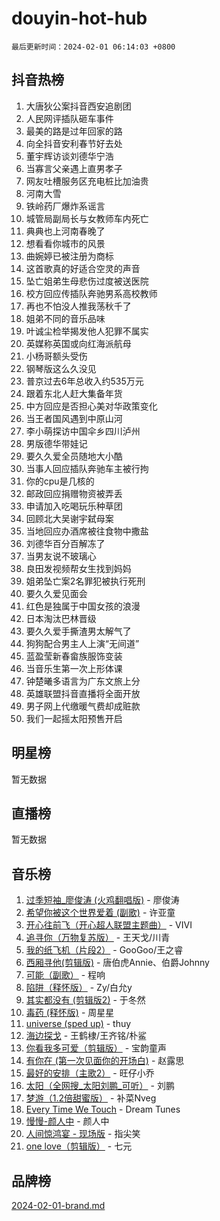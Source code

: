 # douyin-hot-hub

`最后更新时间：2024-02-01 06:14:03 +0800`

## 抖音热榜

1. 大唐狄公案抖音西安追剧团
1. 人民网评插队砸车事件
1. 最美的路是过年回家的路
1. 向全抖音安利春节好去处
1. 董宇辉访谈刘德华宁浩
1. 当寡言父亲遇上直男孝子
1. 网友吐槽服务区充电桩比加油贵
1. 河南大雪
1. 铁岭药厂爆炸系谣言
1. 城管局副局长与女教师车内死亡
1. 典典也上河南春晚了
1. 想看看你城市的风景
1. 曲婉婷已被注册为商标
1. 这首歌真的好适合空灵的声音
1. 坠亡姐弟生母悲伤过度被送医院
1. 校方回应传插队奔驰男系高校教师
1. 再也不怕没人推我荡秋千了
1. 姐弟不同的音乐品味
1. 叶诚尘检举揭发他人犯罪不属实
1. 英媒称英国或向红海派航母
1. 小杨哥额头受伤
1. 钢琴版这么久没见
1. 普京过去6年总收入约535万元
1. 跟着东北人赶大集备年货
1. 中方回应是否担心美对华政策变化
1. 当王者国风遇到中原山河
1. 李小萌探访中国伞乡四川泸州
1. 男版德华带娃记
1. 要久久爱全员随地大小酷
1. 当事人回应插队奔驰车主被行拘
1. 你的cpu是几核的
1. 邮政回应捐赠物资被弄丢
1. 申请加入吃喝玩乐种草团
1. 回顾北大吴谢宇弑母案
1. 当地回应办酒席被往食物中撒盐
1. 刘德华百分百解冻了
1. 当男友说不玻璃心
1. 良田发视频帮女生找到妈妈
1. 姐弟坠亡案2名罪犯被执行死刑
1. 要久久爱见面会
1. 红色是独属于中国女孩的浪漫
1. 日本淘汰巴林晋级
1. 要久久爱手撕渣男太解气了
1. 狗狗配合男主人上演“无间道”
1. 蓝盈莹新春畲族服饰变装
1. 当音乐生第一次上形体课
1. 钟楚曦多语言为广东文旅上分
1. 英雄联盟抖音直播将全面开放
1. 男子网上代缴暖气费却成赃款
1. 我们一起摇太阳预售开启

## 明星榜

暂无数据

## 直播榜

暂无数据

## 音乐榜

1. [过季短袖_廖俊涛 (火鸡翻唱版)](https://sf3-cdn-tos.douyinstatic.com/obj/tos-cn-ve-2774/ogQVJl0tRBKxQgZji7YClFEBrVDeHpPTWfCZbQ) - 廖俊涛
1. [希望你被这个世界爱着 (副歌)](https://sf5-hl-cdn-tos.douyinstatic.com/obj/tos-cn-ve-2774/oUHCmWQfZlE3QQBKBeD8rCFLpJzPgCpImhsxMt) - 许亚童
1. [开心往前飞（开心超人联盟主题曲）](https://sf3-cdn-tos.douyinstatic.com/obj/tos-cn-ve-2774/9d8fb7c82cf1421fb93a9fe925275e0a) - VIVI
1. [追寻你（万物复苏版）](https://sf6-cdn-tos.douyinstatic.com/obj/tos-cn-ve-2774/oYeAZJsbjIDit9APmBg8u6uDUQnHmoCf3gbo74) - 王天戈/川青
1. [我的纸飞机（片段2）](https://sf5-hl-cdn-tos.douyinstatic.com/obj/tos-cn-ve-2774/oM2ZrKcg2CD5AeRB2gkeXOFB1IxAGJdZPazYHf) - GooGoo/王之睿
1. [西厢寻他(剪辑版)](https://sf5-hl-cdn-tos.douyinstatic.com/obj/tos-cn-ve-2774/oUsAVfAQKlRNxEv5qxvIB8o5qmIWUcXbzJKJhw) - 唐伯虎Annie、伯爵Johnny
1. [可能（副歌）](https://sf5-hl-cdn-tos.douyinstatic.com/obj/tos-cn-ve-2774/cde1731888894259b333569393c2fb51) - 程响
1. [陷阱（释怀版）](https://sf3-cdn-tos.douyinstatic.com/obj/tos-cn-ve-2774/oE8C21LeZrzKLDFfQYgMzx4GAIHageG5IzayY7) - Zy/白允y
1. [其实都没有 (剪辑版2)](https://sf5-hl-cdn-tos.douyinstatic.com/obj/tos-cn-ve-2774/oEBNQenHZtBhxYjGgUDQk0BCHTigQafgFlbQ7k) - 于冬然
1. [毒药 (释怀版)](https://sf6-cdn-tos.douyinstatic.com/obj/tos-cn-ve-2774/oYILMEAzspdZBIzy4frJNB8ZHPHWAhiwowd4Ad) - 周星星
1. [universe (sped up)](https://sf5-hl-cdn-tos.douyinstatic.com/obj/tos-cn-ve-2774/oIQnurQLDCsdYeegkM4CKuVb23MZBXtX6QB8bv) - thuy
1. [海边探戈](https://sf5-hl-cdn-tos.douyinstatic.com/obj/tos-cn-ve-2774/os9gE0VQCGqt6VQkZDyBBYvfSDY0QFe3vVmubn) - 王鹤棣/王齐铭/朴鲨
1. [你看我多可爱（剪辑版）](https://sf5-hl-cdn-tos.douyinstatic.com/obj/tos-cn-ve-2774/018d241ee66a4a189b2fa9ea2fe3363d) - 宝韵童声
1. [有你在 (第一次见面你的开场白)](https://sf3-cdn-tos.douyinstatic.com/obj/tos-cn-ve-2774/oAthrQ3ClJBfI57uBoFEgNDYtNCZ0TSYQQfxQ0) - 赵露思
1. [最好的安排（主歌2）](https://sf5-hl-cdn-tos.douyinstatic.com/obj/tos-cn-ve-2774/oMMZX1DuHpMwgoDztBmZswgQnbCeeANZxBHkFY) - 旺仔小乔
1. [太阳（全网搜_太阳刘鹏_可听）](https://sf5-hl-cdn-tos.douyinstatic.com/obj/tos-cn-ve-2774/ogWbyIQnlBFImVbeDocRdCIYtBHlbJXgfZMvgz) - 刘鹏
1. [梦游（1.2倍甜蜜版）](https://sf5-hl-cdn-tos.douyinstatic.com/obj/tos-cn-ve-2774/o4gyAUm8hwufoEABmwVIiQtHsFuGzAEEWtNMzo) - 补菜Nveg
1. [Every Time We Touch](https://sf5-hl-cdn-tos.douyinstatic.com/obj/tos-cn-ve-2774/ogN6lUKQeBBfEVhIOMikG1CcJjugxk1tztZyhP) - Dream Tunes
1. [慢慢-颜人中](https://sf5-hl-cdn-tos.douyinstatic.com/obj/tos-cn-ve-2774/ocjHNfBXdBxQNC8ZGAeoLMFTUgtBg8bkExunDC) - 颜人中
1. [人间惊鸿宴 - 现场版](https://sf3-cdn-tos.douyinstatic.com/obj/tos-cn-ve-2774/osF4mrPePAf2Yv8Wfr5fATCHZwL5h1QiGQAKwz) - 指尖笑
1. [one love（剪辑版）](https://sf5-hl-cdn-tos.douyinstatic.com/obj/tos-cn-ve-2774/o4utbbKzHedACBQ0bkG7ZBgUvDQzbBDnYd1f1k) - 七元

## 品牌榜

[2024-02-01-brand.md](2024-02-01-brand.md)
